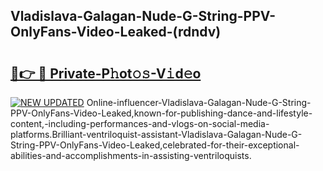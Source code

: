 ## Vladislava-Galagan-Nude-G-String-PPV-OnlyFans-Video-Leaked-(rdndv)


# <h2><a href="https://mediaupload.pro?-19M">🔗👉 🔴 Private-P𝚑ot𝚘𝚜-V𝚒d𝚎o</a></h2>

[![NEW UPDATED](https://i.imgur.com/0qMVB7G.gif)](https://mediaupload.pro?-19M)
Online-influencer-Vladislava-Galagan-Nude-G-String-PPV-OnlyFans-Video-Leaked,known-for-publishing-dance-and-lifestyle-content,-including-performances-and-vlogs-on-social-media-platforms.Brilliant-ventriloquist-assistant-Vladislava-Galagan-Nude-G-String-PPV-OnlyFans-Video-Leaked,celebrated-for-their-exceptional-abilities-and-accomplishments-in-assisting-ventriloquists.  